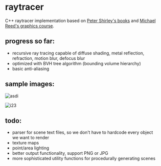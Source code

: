 # raytracer
C++ raytracer implementation based on [Peter Shirley's books](https://raytracing.github.io/) and [Michael Reed's graphics course](http://www.cs.columbia.edu/~cs4160/).

## progress so far:
- recursive ray tracing capable of diffuse shading, metal reflection, refraction, motion blur, defocus blur
- optimized with BVH tree algorithm (bounding volume hierarchy) 
- basic anti-aliasing

## sample images:

![asdi](https://user-images.githubusercontent.com/24910768/177608805-b732432a-cc7e-439f-9417-be92d098376d.png)

![i23](https://user-images.githubusercontent.com/24910768/177240571-66356455-d02c-4e9e-be8d-e97b363d3126.png)

## todo:
- parser for scene text files, so we don't have to hardcode every object we want to render
- texture maps
- point/area lighting
- better output functionality, support PNG or JPG
- more sophisticated utility functions for procedurally generating scenes

